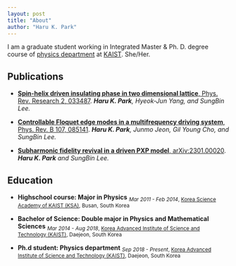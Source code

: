 ```yaml
---
layout: post
title: "About"
author: "Haru K. Park"
---
```

I am a graduate student working in Integrated Master & Ph. D. degree course of [physics department](https://physics.kaist.ac.kr/) at [KAIST](https://www.kaist.ac.kr/kr/). She/Her.

## Publications

* [**Spin-helix driven insulating phase in two dimensional lattice**, Phys. Rev. Research 2, 033487](https://journals.aps.org/prresearch/abstract/10.1103/PhysRevResearch.2.033487). *<b>Haru K. Park</b>, Hyeok-Jun Yang, and SungBin Lee.*

* [**Controllable Floquet edge modes in a multifrequency driving system**, Phys. Rev. B 107, 085141](https://journals.aps.org/prb/abstract/10.1103/PhysRevB.107.085141). *<b>Haru K. Park</b>, Junmo Jeon, Gil Young Cho, and SungBin Lee.*

* [**Subharmonic fidelity revival in a driven PXP model**, arXiv:2301.00020](https://arxiv.org/abs/2301.00020). *<b>Haru K. Park</b> and SungBin Lee.*

## Education

- **Highschool course: Major in Physics** <sub> *Mar 2011 - Feb 2014*, [Korea Science Academy of KAIST (KSA)](https://www.ksa.hs.kr/), Busan, South Korea</sub>

- **Bachelor of Science: Double major in Physics and Mathematical Sciences** <sub>*Mar 2014 - Aug 2018*, [Korea Advanced Institute of Science and Technology (KAIST)](https://www.kaist.ac.kr/kr/), Daejeon, South Korea</sub>

- **Ph.d student: Physics department** <sub>*Sep 2018 - Present*, [Korea Advanced Institute of Science and Technology (KAIST)](https://www.kaist.ac.kr/kr/), Daejeon, South Korea<sub>
